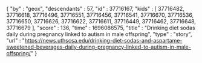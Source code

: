 {
  "by" : "geox",
  "descendants" : 57,
  "id" : 37716167,
  "kids" : [ 37716482, 37716618, 37716496, 37716551, 37716456, 37716541, 37716670, 37716536, 37716650, 37716626, 37716622, 37716611, 37716449, 37716462, 37716648, 37716679 ],
  "score" : 136,
  "time" : 1696086575,
  "title" : "Drinking diet sodas daily during pregnancy linked to autism in male offspring",
  "type" : "story",
  "url" : "https://news.uthscsa.edu/drinking-diet-sodas-and-aspartame-sweetened-beverages-daily-during-pregnancy-linked-to-autism-in-male-offspring/"
}
